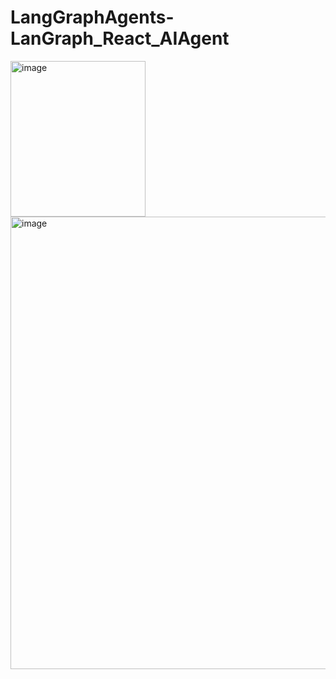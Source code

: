 # LangGraphAgents-LanGraph_React_AIAgent

<img width="216" height="249" alt="image" src="https://github.com/user-attachments/assets/4185c161-b0e3-46cd-ba3c-9c77549ffd94" />

<img width="1120" height="724" alt="image" src="https://github.com/user-attachments/assets/f9c62d17-ab57-4a46-8a62-5929555724e5" />
